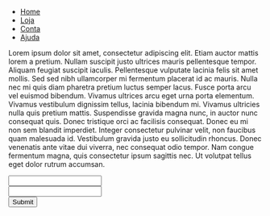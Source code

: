 <html>
    <head>
        <title>Bem vindo</title>
        <link href="css/css.css" rel="stylesheet">
    </head>
    <body>
        <div class="home">
            <ul>
                <li><a href="https://img.freepik.com/fotos-premium/um-close-up-de-um-rosto-de-um-shrek_901003-45817.jpg?w=2000">Home</a></li>
                <li><a href="https://img.freepik.com/fotos-premium/um-close-up-de-um-rosto-de-um-shrek_901003-45817.jpg?w=2000">Loja</a></li>
                <li><a href="https://img.freepik.com/fotos-premium/um-close-up-de-um-rosto-de-um-shrek_901003-45817.jpg?w=2000">Conta</a></li>
                <li><a href="https://img.freepik.com/fotos-premium/um-close-up-de-um-rosto-de-um-shrek_901003-45817.jpg?w=2000">Ajuda</a></li>
            </ul>
        </div>
        <div class="background">
            <div class="texto">
            <p>Lorem ipsum dolor sit amet, consectetur adipiscing elit. Etiam auctor mattis lorem a pretium. Nullam suscipit justo ultrices mauris pellentesque tempor. Aliquam feugiat suscipit iaculis. Pellentesque vulputate lacinia felis sit amet mollis. Sed sed nibh ullamcorper mi fermentum placerat id ac mauris. Nulla nec mi quis diam pharetra pretium luctus semper lacus. Fusce porta arcu vel euismod bibendum. Vivamus ultrices arcu eget urna porta elementum.
Vivamus vestibulum dignissim tellus, lacinia bibendum mi. Vivamus ultricies nulla quis pretium mattis. Suspendisse gravida magna nunc, in auctor nunc consequat quis. Donec tristique orci ac facilisis consequat. Donec eu mi non sem blandit imperdiet. Integer consectetur pulvinar velit, non faucibus quam malesuada id. Vestibulum gravida justo eu sollicitudin rhoncus. Donec venenatis ante vitae dui viverra, nec consequat odio tempor. Nam congue fermentum magna, quis consectetur ipsum sagittis nec. Ut volutpat tellus eget dolor rutrum accumsan.
                </p>
                </div>
            <div class="pad">
                <div class="regis">
                    <input type="email">
                    <br>
                    <input type="password">
                    <br>
                    <input type="submit">
                </div>
            </div>
        </div>
    </body>
